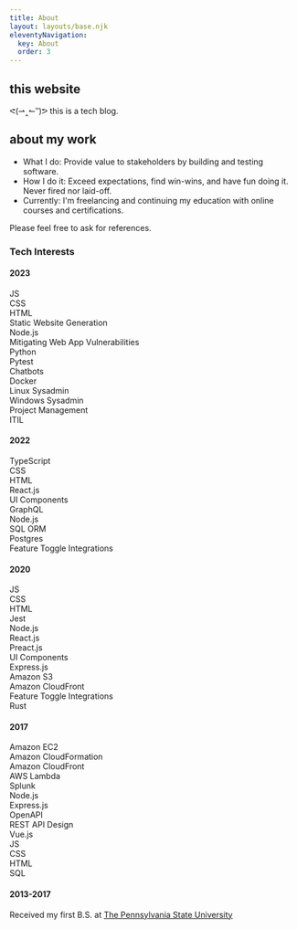 ```yaml
---
title: About
layout: layouts/base.njk
eleventyNavigation:
  key: About
  order: 3
---
```

## this website

<p>
  ᕙ(⇀‸↼‶)ᕗ this is a tech blog.
</p>

## about my work

- What I do: Provide value to stakeholders by building and testing software.
- How I do it: Exceed expectations, find win-wins, and have fun doing it. Never fired nor laid-off.
- Currently: I'm freelancing and continuing my education with online courses and certifications.

Please feel free to ask for references.

### Tech Interests

<div class="stack">
  <div class="stack card">
    <h4>2023</h4>
    <div>
      JS<br/>
      CSS<br/>
      HTML<br/>
      Static Website Generation<br/>
      Node.js<br/>
      Mitigating Web App Vulnerabilities<br/>
      Python<br/>
      Pytest<br/>
      Chatbots<br/>
      Docker<br/>
      Linux Sysadmin<br/>
      Windows Sysadmin<br/>
      Project Management<br/>
      ITIL<br/>
    </div>
  </div>

  <div class="stack card">
    <h4>2022</h4>
    <div>
      TypeScript<br/>
      CSS<br/>
      HTML<br/>
      React.js<br/>
      UI Components<br/>
      GraphQL<br/>
      Node.js<br/>
      SQL ORM<br/>
      Postgres<br/>
      Feature Toggle Integrations<br/>
    </div>
  </div>

  <div class="stack card">
    <h4>2020</h4>
    <div>
      JS<br/>
      CSS<br/>
      HTML<br/>
      Jest<br/>
      Node.js<br/>
      React.js<br/>
      Preact.js<br/>
      UI Components<br/>
      Express.js<br/>
      Amazon S3<br/>
      Amazon CloudFront<br/>
      Feature Toggle Integrations<br/>
      Rust<br/>
    </div>
  </div>

  <div class="stack card">
    <h4>2017</h4>
    <div>
      Amazon EC2 <br/>
      Amazon CloudFormation <br/>
      Amazon CloudFront <br/>
      AWS Lambda <br/>
      Splunk <br/>
      Node.js <br/>
      Express.js <br/>
      OpenAPI <br/>
      REST API Design <br/>
      Vue.js <br/>
      JS <br/>
      CSS <br/>
      HTML <br/>
      SQL <br/>
    </div>
  </div>

  <div class="stack card">
    <h4>2013-2017</h4>
    <div>
      Received my first B.S. at <a href="https://www.psu.edu/">The Pennsylvania State University</a>
    </div>
  </div>

</div>
